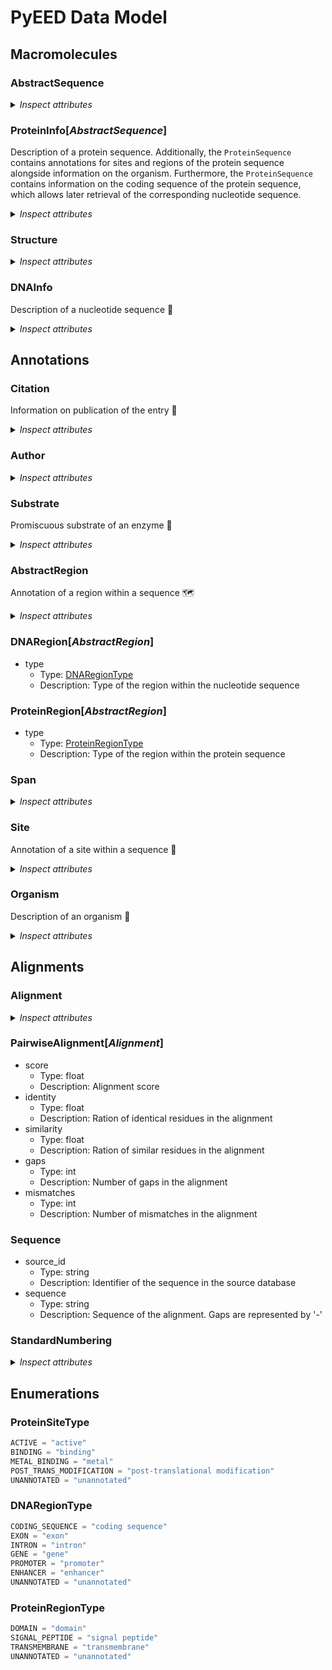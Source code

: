 # PyEED Data Model

## Macromolecules

### AbstractSequence

<details>
  <summary><i>Inspect attributes</i></summary>

- source_id
  - Type: string
  - Description: Identifier of the sequence in the source database
- name
  - Type: string
  - Description: Name of the sequence
- __sequence__
  - Type: string
  - Description: Sequence of the molecule
- organism
  - Type: [Organism](#Organism)
  - Description: Corresponding organism
- citation
  - Type: [Citation](#Citation)
  - Description: Publication of the sequence

</details>


### ProteinInfo[_AbstractSequence_]

Description of a protein sequence. Additionally, the `ProteinSequence` contains annotations for sites and regions of the protein sequence alongside information on the organism. Furthermore, the `ProteinSequence` contains information on the coding sequence of the protein sequence, which allows later retrieval of the corresponding nucleotide sequence.

<details>
  <summary><i>Inspect attributes</i></summary>

- family_name
  - Type: string
  - Description: Family name of the protein
- regions
  - Type: [ProteinRegion](#ProteinRegion)
  - Description: Domains of the protein
  - Multiple: True
- sites
  - Type: [Site](#Site)
  - Description: Annotations of different sites
  - Multiple: True
- coding_sequence_ref
  - Type: [DNARegion](#DNARegion)
  - Description: Defines the coding sequence of the protein
- ec_number
  - Type: string
  - Description: Enzyme Commission number
- mol_weight
  - Type: float
  - Description: Calculated molecular weight of the protein
- substrates
  - Type: [Substrate](#Substrate)
  - Description: Promiscuous substrates of the protein
  - Multiple: True

</details>

### Structure

<details>
  <summary><i>Inspect attributes</i></summary>

- pdb_id
  - Type: string
  - Description: PDB ID of the structure
- alphafold_id
  - Type: string
  - Description: AlphaFold ID of the structure
- method
  - Type: string
  - Description: Method used for structure determination
- resolution
  - Type: float
  - Description: Resolution of the structure in angstrom
- chains
  - Type: string
  - Description: Chains of the structure
  - Multiple: True
- ligands
  - Type: string
  - Description: Ligands of the structure
  - Multiple: True
- mutations
  - Type: int
  - Description: Mutations of the structure

</details>


### DNAInfo

Description of a nucleotide sequence 🧬

<details>
  <summary><i>Inspect attributes</i></summary>

- regions
  - Type: [DNARegion](#DNARegion)
  - Description: Defines regions within the nucleotide sequence that code for the protein sequence
  - Multiple: True

</details>

## Annotations

### Citation

Information on publication of the entry 📖

<details>
  <summary><i>Inspect attributes</i></summary>

- doi
  - Type: str
  - Description: DOI of the publication
- pubmed_id
  - Type: str
  - Description: PubMed ID of the publication
- medline_id
  - Type: str
  - Description: Medline ID of the publication
- year
  - Type: int
  - Description: Year of publication
- authors
  - Type: Author
  - Description: Authors of the publication
  - Multiple: True

</details>

### Author

<details>
  <summary><i>Inspect attributes</i></summary>

- given_name
  - Type: str
  - Description: Given name of the author
- family_name
  - Type: str
  - Description: Family name of the author

</details>

### Substrate

Promiscuous substrate of an enzyme 🧪

<details>
  <summary><i>Inspect attributes</i></summary>

- name
  - Type: str
  - Description: Name of the substrate
- inchi
  - Type: str
  - Description: InChI code of the substrate
- smiles
  - Type: str
  - Description: SMILES code of the substrate
- chebi_id
  - Type: str
  - Description: ChEBI ID of the substrate
- citation
  - Type: Citation
  - Description: Citations of the substrate

</details>

### AbstractRegion

Annotation of a region within a sequence 🗺️

<details>
  <summary><i>Inspect attributes</i></summary>

- name
  - Type: string
  - Description: Name of the annotation
- spans
  - Type: [Span](#Span)
  - Description: Spans of the region. E.g. multiple exons of a gene
  - Multiple: True
- note
  - Type: string
  - Description: Information found in 'note' of an ncbi entry
- cross_reference
  - Type: string
  - Description: Database cross reference

</details>

### DNARegion[_AbstractRegion_]

- type
  - Type: [DNARegionType](#DNARegionType)
  - Description: Type of the region within the nucleotide sequence

### ProteinRegion[_AbstractRegion_]

- type
  - Type: [ProteinRegionType](#ProteinRegionType)
  - Description: Type of the region within the protein sequence

### Span

<details>
  <summary><i>Inspect attributes</i></summary>

- start
  - Type: integer
  - Description: Start position of the span of a region
- end
  - Type: integer
  - Description: End position of the span of a region

</details>

### Site

Annotation of a site within a sequence 📍

<details>
  <summary><i>Inspect attributes</i></summary>

- name
  - Type: string
  - Description: Name of the site
- type
  - Type: ProteinSiteType
  - Description: Type of the site
- positions
  - Type: integer
  - Description: Positions of the site
  - Multiple: True
- cross_ref
  - Type: string
  - Description: Database cross reference

</details>

### Organism

Description of an organism 🦠

<details>
  <summary><i>Inspect attributes</i></summary>

- name
  - Type: string
  - Description: Name of the organism
- __taxonomy_id__
  - Type: string
  - Description: NCBI Taxonomy ID to identify the organism
- domain
  - Type: string
  - Description: Domain of the organism
- kingdom
  - Type: string
  - Description: Kingdom of the organism
- phylum
  - Type: string
  - Description: Phylum of the organism
- tax_class
  - Type: string
  - Description: Class of the organism
- order
  - Type: string
  - Description: Order of the organism
- family
  - Type: string
  - Description: Family of the organism
- genus
  - Type: string
  - Description: Genus of the organism
- species
  - Type: string
  - Description: Species of the organism

</details>

## Alignments

### Alignment

<details>
  <summary><i>Inspect attributes</i></summary>

- method
  - Type: string
  - Description: Applied alignment method
- consensus
  - Type: string
  - Description: Consensus sequence of the alignment
- input_sequences
  - Type: Sequence
  - Description: Sequences of the alignment
  - Multiple: True
- aligned_sequences
  - Type: Sequence
  - Description: Aligned sequences of the alignment
  - Multiple: True
- standard_numberings
  - Type: StandardNumbering
  - Description: Standard numbering of the aligned sequences
  - Multiple: True

</details>

### PairwiseAlignment[_Alignment_]

- score
  - Type: float
  - Description: Alignment score
- identity
  - Type: float
  - Description: Ration of identical residues in the alignment
- similarity
  - Type: float
  - Description: Ration of similar residues in the alignment
- gaps
  - Type: int
  - Description: Number of gaps in the alignment
- mismatches
  - Type: int
  - Description: Number of mismatches in the alignment


### Sequence

- source_id
  - Type: string
  - Description: Identifier of the sequence in the source database
- sequence
  - Type: string
  - Description: Sequence of the alignment. Gaps are represented by '-'

### StandardNumbering

<details>
  <summary><i>Inspect attributes</i></summary>

- reference_id
  - Type: str
  - Description: Standard numbering of the reference sequence
- numbered_id
  - Type: str
  - Description: Standard numbering of the query sequence
- numbering
  - Type: string
  - Description: Standard numbering of the aligned sequence
  - Multiple: True


</details>

## Enumerations

### ProteinSiteType

```python
ACTIVE = "active"
BINDING = "binding"
METAL_BINDING = "metal"
POST_TRANS_MODIFICATION = "post-translational modification"
UNANNOTATED = "unannotated"
```

### DNARegionType

```python
CODING_SEQUENCE = "coding sequence"
EXON = "exon"
INTRON = "intron"
GENE = "gene"
PROMOTER = "promoter"
ENHANCER = "enhancer"
UNANNOTATED = "unannotated"
```

### ProteinRegionType

```python
DOMAIN = "domain"
SIGNAL_PEPTIDE = "signal peptide"
TRANSMEMBRANE = "transmembrane"
UNANNOTATED = "unannotated"
```
